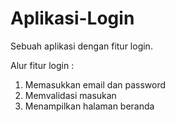 # Aplikasi-Login
Sebuah aplikasi dengan fitur login.

Alur fitur login :

1. Memasukkan email dan password
2. Memvalidasi masukan
3. Menampilkan halaman beranda

